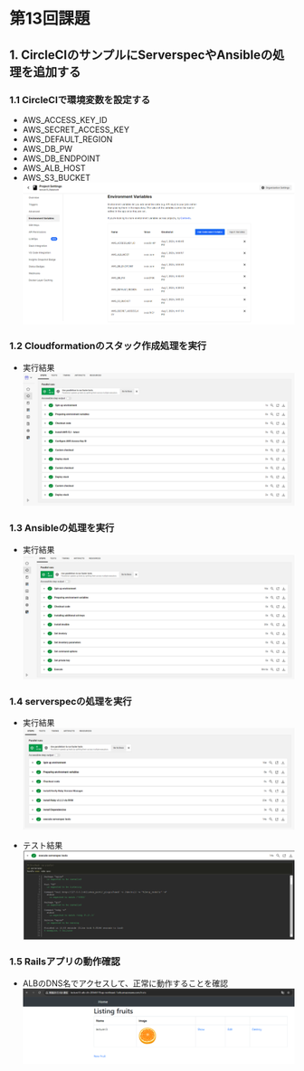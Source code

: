 # 第13回課題

## 1. CircleCIのサンプルにServerspecやAnsibleの処理を追加する
### 1.1 CircleCIで環境変数を設定する
- AWS_ACCESS_KEY_ID
- AWS_SECRET_ACCESS_KEY
- AWS_DEFAULT_REGION
- AWS_DB_PW
- AWS_DB_ENDPOINT
- AWS_ALB_HOST
- AWS_S3_BUCKET
 ![CircleCI環境変数一覧](images/1.1_environment_variables.png)

### 1.2 Cloudformationのスタック作成処理を実行
- 実行結果
 ![1.2 Cloudformationのスタック作成の実行結果](images/1.2_result_CFn.png)
 
### 1.3 Ansibleの処理を実行
- 実行結果
 ![1.3 Ansibleの実行結果](images/1.3_result_ansible.png)
 
### 1.4 serverspecの処理を実行
- 実行結果
 ![1.4.1 serverspecの実行結果](images/1.4.1_result_serverspec.png)
 
- テスト結果 
 ![1.4.2 テスト結果](images/1.4.2_result_tests.png)

### 1.5 Railsアプリの動作確認
- ALBのDNS名でアクセスして、正常に動作することを確認
 ![1.5 動作確認](images/1.5_result_app.png)
